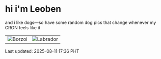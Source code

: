 # hi i'm Leoben

and i like dogs—so have some random dog pics that change whenever my CRON feels like it

|  |  |
|--------|----------|
| ![Borzoi](https://random-dog-vercel.vercel.app/api/random-borzoi?v=1754905017) | ![Labrador](https://random-dog-vercel.vercel.app/api/random-labrador?v=1754905017) |

Last updated: 2025-08-11 17:36 PHT
